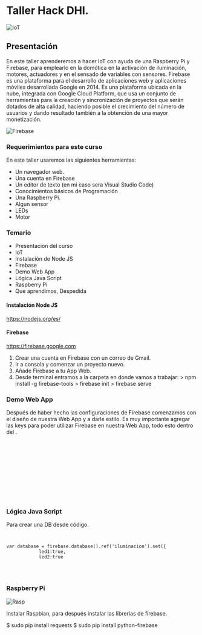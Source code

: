 # Taller Hack DHI. 

![IoT](https://cambiodigital-ol.com/wp-content/uploads/2018/12/IOT_c.jpg)

## Presentación

En este taller aprenderemos a hacer IoT con ayuda de una Raspberry Pi y Firebase, para emplearlo en la domótica en la activación de iluminación, motores, actuadores y en el sensado de variables con sensores.
Firebase es una plataforma para el desarrollo de aplicaciones web y aplicaciones móviles desarrollada Google en 2014.
Es una plataforma ubicada en la nube, integrada con Google Cloud Platform, que usa un conjunto de herramientas para la creación y sincronización de proyectos que serán dotados de alta calidad, haciendo posible el crecimiento del número de usuarios y dando resultado también a la obtención de una mayor monetización.

![Firebase](https://elandroidelibre.elespanol.com/wp-content/uploads/2016/05/Screen-Shot-2016-05-19-at-00.13.32.png)

### Requerimientos para este curso
En este taller usaremos las siguientes herramientas:

* Un navegador web.
* Una cuenta en Firebase
* Un editor de texto (en mi caso sera Visual Studio Code)
* Conocimientos básicos de Programación
* Una Raspberry Pi.
* Algun sensor
* LEDs
* Motor

### Temario

* Presentacion del curso
* IoT
* Instalación de Node JS
* Firebase
* Demo Web App
* Lógica Java Script
* Raspberry Pi
* Que aprendimos, Despedida

#### Instalación Node JS
https://nodejs.org/es/

#### Firebase   
https://firebase.google.com

1. Crear una cuenta en Firebase con un correo de Gmail.
2. Ir a consola y comenzar un proyecto nuevo.
3. Añade Firebase a tu App Web.
4. Desde terminal entramos a la carpeta en donde vamos a trabajar:
        > npm install -g firebase-tools
        > firebase init 
        > firebase serve

### Demo Web App

Después de haber hecho las configuraciones de Firebase comenzamos con el diseño de nuestra Web App y a darle estilo. Es muy importante agregar las keys para poder utilizar Firebase en nuestra Web App, todo esto dentro del <head></head>.

<pre>
<code>
<script src="https://www.gstatic.com/firebasejs/7.9.3/firebase-app.js"></script>
<script src="https://www.gstatic.com/firebasejs/7.9.3/firebase-auth.js"></script>
<script src="https://www.gstatic.com/firebasejs/7.9.3/firebase-database.js"></script>

<script>
      var config = {
        apiKey: "apiKey",
        authDomain: "hack-dhi.firebaseapp.com",
        databaseURL: "authDomain",
        storageBucket: "storageBucket",
        messagingSenderId: "messagingSenderId",
        appId: "appId"
      };
      firebase.initializeApp(config);
</script>
</pre>
</code>

### Lógica Java Script
Para crear una DB desde código.

<pre>
<code>

var database = firebase.database().ref('iluminacion').set({
            led1:true,
            led2:true
</pre>
</code>

### Raspberry Pi

![Rasp](https://www.programoergosum.com/images/cursos/238-control-de-gpio-con-python-en-raspberry-pi/pines-gpio-rpi-2.png)

Instalar Raspbian, para después instalar las librerias de firebase.

$ sudo pip install requests
$ sudo pip install python-firebase




